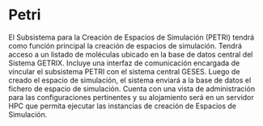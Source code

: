 # Petri
El Subsistema para la Creación de Espacios de Simulación (PETRI) tendrá como función principal la creación de espacios de simulación. Tendrá acceso a un listado de moléculas ubicado en la base de datos central del Sistema GETRIX. Incluye una interfaz de comunicación encargada de vincular el subsistema PETRI con el sistema central GESES. Luego de creado el espacio de simulación, el sistema enviará a la base de datos el fichero de espacio de simulación. Cuenta con una vista de administración para las configuraciones pertinentes y su alojamiento será en un servidor HPC que permita ejecutar las instancias de creación de Espacios de Simulación.